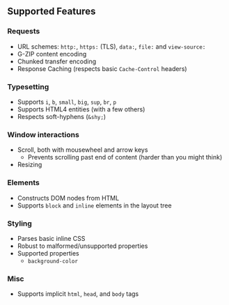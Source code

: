 ## Supported Features

### Requests

- URL schemes: `http:`, `https:` (TLS), `data:`, `file:` and `view-source:`
- G-ZIP content encoding
- Chunked transfer encoding
- Response Caching (respects basic `Cache-Control` headers)

### Typesetting

- Supports `i`, `b`, `small`, `big`, `sup`, `br`, `p`
- Supports HTML4 entities (with a few others)
- Respects soft-hyphens (`&shy;`)

### Window interactions

- Scroll, both with mousewheel and arrow keys
  - Prevents scrolling past end of content (harder than you might think)
- Resizing

### Elements

- Constructs DOM nodes from HTML
- Supports `block` and `inline` elements in the layout tree

### Styling

- Parses basic inline CSS
- Robust to malformed/unsupported properties
- Supported properties
  - `background-color`

### Misc

- Supports implicit `html`, `head`, and `body` tags
